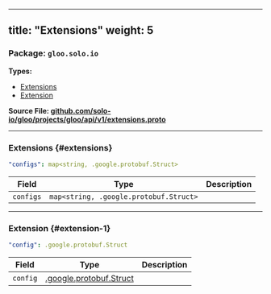 
---
title: "Extensions"
weight: 5
---

<!-- Code generated by solo-kit. DO NOT EDIT. -->


### Package: `gloo.solo.io` 
**Types:**


- [Extensions](#extensions)
- [Extension](#extension-1)
  



**Source File: [github.com/solo-io/gloo/projects/gloo/api/v1/extensions.proto](https://github.com/solo-io/gloo/blob/main/projects/gloo/api/v1/extensions.proto)**





---
### Extensions {#extensions}



```yaml
"configs": map<string, .google.protobuf.Struct>

```

| Field | Type | Description |
| ----- | ---- | ----------- | 
| `configs` | `map<string, .google.protobuf.Struct>` |  |




---
### Extension {#extension-1}



```yaml
"config": .google.protobuf.Struct

```

| Field | Type | Description |
| ----- | ---- | ----------- | 
| `config` | [.google.protobuf.Struct](https://developers.google.com/protocol-buffers/docs/reference/csharp/class/google/protobuf/well-known-types/struct) |  |





<!-- Start of HubSpot Embed Code -->
<script type="text/javascript" id="hs-script-loader" async defer src="//js.hs-scripts.com/5130874.js"></script>
<!-- End of HubSpot Embed Code -->
